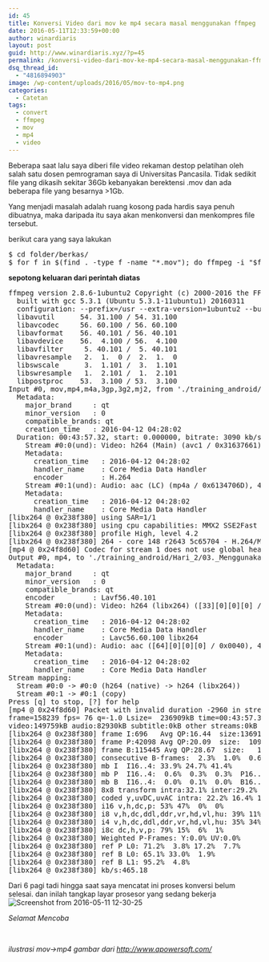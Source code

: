 ```yaml
---
id: 45
title: Konversi Video dari mov ke mp4 secara masal menggunakan ffmpeg
date: 2016-05-11T12:33:59+00:00
author: winardiaris
layout: post
guid: http://www.winardiaris.xyz/?p=45
permalink: /konversi-video-dari-mov-ke-mp4-secara-masal-menggunakan-ffmpeg/
dsq_thread_id:
  - "4816894903"
image: /wp-content/uploads/2016/05/mov-to-mp4.png
categories:
  - Catetan
tags:
  - convert
  - ffmpeg
  - mov
  - mp4
  - video
---
```

Beberapa saat lalu saya diberi file video rekaman destop pelatihan oleh salah satu dosen pemrograman saya di Universitas Pancasila. Tidak sedikit file yang dikasih sekitar 36Gb kebanyakan berektensi .mov dan ada beberapa file yang besarnya >1Gb.

Yang menjadi masalah adalah ruang kosong pada hardis saya penuh dibuatnya, maka daripada itu saya akan menkonversi dan menkompres file tersebut.

berikut cara yang saya lakukan<!--more-->

<pre class="brush: bash; title: ; notranslate" title="">$ cd folder/berkas/
$ for f in $(find . -type f -name "*.mov"); do ffmpeg -i "$f" -codec copy -vcodec libx264 -crf 20 "${f%.avi}.mp4"; done
</pre>

**sepotong keluaran dari perintah diatas**

<pre class="brush: bash; title: ; notranslate" title="">ffmpeg version 2.8.6-1ubuntu2 Copyright (c) 2000-2016 the FFmpeg developers
  built with gcc 5.3.1 (Ubuntu 5.3.1-11ubuntu1) 20160311
  configuration: --prefix=/usr --extra-version=1ubuntu2 --build-suffix=-ffmpeg --toolchain=hardened --libdir=/usr/lib/x86_64-linux-gnu --incdir=/usr/include/x86_64-linux-gnu --cc=cc --cxx=g++ --enable-gpl --enable-shared --disable-stripping --disable-decoder=libopenjpeg --disable-decoder=libschroedinger --enable-avresample --enable-avisynth --enable-gnutls --enable-ladspa --enable-libass --enable-libbluray --enable-libbs2b --enable-libcaca --enable-libcdio --enable-libflite --enable-libfontconfig --enable-libfreetype --enable-libfribidi --enable-libgme --enable-libgsm --enable-libmodplug --enable-libmp3lame --enable-libopenjpeg --enable-libopus --enable-libpulse --enable-librtmp --enable-libschroedinger --enable-libshine --enable-libsnappy --enable-libsoxr --enable-libspeex --enable-libssh --enable-libtheora --enable-libtwolame --enable-libvorbis --enable-libvpx --enable-libwavpack --enable-libwebp --enable-libx265 --enable-libxvid --enable-libzvbi --enable-openal --enable-opengl --enable-x11grab --enable-libdc1394 --enable-libiec61883 --enable-libzmq --enable-frei0r --enable-libx264 --enable-libopencv
  libavutil      54. 31.100 / 54. 31.100
  libavcodec     56. 60.100 / 56. 60.100
  libavformat    56. 40.101 / 56. 40.101
  libavdevice    56.  4.100 / 56.  4.100
  libavfilter     5. 40.101 /  5. 40.101
  libavresample   2.  1.  0 /  2.  1.  0
  libswscale      3.  1.101 /  3.  1.101
  libswresample   1.  2.101 /  1.  2.101
  libpostproc    53.  3.100 / 53.  3.100
Input #0, mov,mp4,m4a,3gp,3g2,mj2, from './training_android/Hari_2/03._Menggunakan_Database_SQLite.mov':
  Metadata:
    major_brand     : qt  
    minor_version   : 0
    compatible_brands: qt  
    creation_time   : 2016-04-12 04:28:02
  Duration: 00:43:57.32, start: 0.000000, bitrate: 3090 kb/s
    Stream #0:0(und): Video: h264 (Main) (avc1 / 0x31637661), yuv420p(tv, bt709), 1366x768 [SAR 1:1 DAR 683:384], 2824 kb/s, 59.68 fps, 60 tbr, 6k tbn, 50 tbc (default)
    Metadata:
      creation_time   : 2016-04-12 04:28:02
      handler_name    : Core Media Data Handler
      encoder         : H.264
    Stream #0:1(und): Audio: aac (LC) (mp4a / 0x6134706D), 44100 Hz, stereo, fltp, 257 kb/s (default)
    Metadata:
      creation_time   : 2016-04-12 04:28:02
      handler_name    : Core Media Data Handler
[libx264 @ 0x238f380] using SAR=1/1
[libx264 @ 0x238f380] using cpu capabilities: MMX2 SSE2Fast SSSE3 SSE4.2 AVX
[libx264 @ 0x238f380] profile High, level 4.2
[libx264 @ 0x238f380] 264 - core 148 r2643 5c65704 - H.264/MPEG-4 AVC codec - Copyleft 2003-2015 - http://www.videolan.org/x264.html - options: cabac=1 ref=3 deblock=1:0:0 analyse=0x3:0x113 me=hex subme=7 psy=1 psy_rd=1.00:0.00 mixed_ref=1 me_range=16 chroma_me=1 trellis=1 8x8dct=1 cqm=0 deadzone=21,11 fast_pskip=1 chroma_qp_offset=-2 threads=6 lookahead_threads=1 sliced_threads=0 nr=0 decimate=1 interlaced=0 bluray_compat=0 constrained_intra=0 bframes=3 b_pyramid=2 b_adapt=1 b_bias=0 direct=1 weightb=1 open_gop=0 weightp=2 keyint=250 keyint_min=25 scenecut=40 intra_refresh=0 rc_lookahead=40 rc=crf mbtree=1 crf=20.0 qcomp=0.60 qpmin=0 qpmax=69 qpstep=4 ip_ratio=1.40 aq=1:1.00
[mp4 @ 0x24f8d60] Codec for stream 1 does not use global headers but container format requires global headers
Output #0, mp4, to './training_android/Hari_2/03._Menggunakan_Database_SQLite.mov.mp4':
  Metadata:
    major_brand     : qt  
    minor_version   : 0
    compatible_brands: qt  
    encoder         : Lavf56.40.101
    Stream #0:0(und): Video: h264 (libx264) ([33][0][0][0] / 0x0021), yuv420p, 1366x768 [SAR 1:1 DAR 683:384], q=-1--1, 60 fps, 15360 tbn, 60 tbc (default)
    Metadata:
      creation_time   : 2016-04-12 04:28:02
      handler_name    : Core Media Data Handler
      encoder         : Lavc56.60.100 libx264
    Stream #0:1(und): Audio: aac ([64][0][0][0] / 0x0040), 44100 Hz, stereo, 257 kb/s (default)
    Metadata:
      creation_time   : 2016-04-12 04:28:02
      handler_name    : Core Media Data Handler
Stream mapping:
  Stream #0:0 -&gt; #0:0 (h264 (native) -&gt; h264 (libx264))
  Stream #0:1 -&gt; #0:1 (copy)
Press [q] to stop, [?] for help
[mp4 @ 0x24f8d60] Packet with invalid duration -2960 in stream 1rate= 722.5kbits/s dup=833 drop=0    
frame=158239 fps= 76 q=-1.0 Lsize=  236909kB time=00:43:57.36 bitrate= 735.9kbits/s dup=833 drop=0    
video:149759kB audio:82930kB subtitle:0kB other streams:0kB global headers:0kB muxing overhead: 1.813857%
[libx264 @ 0x238f380] frame I:696   Avg QP:16.44  size:136910
[libx264 @ 0x238f380] frame P:42098 Avg QP:20.09  size:  1095
[libx264 @ 0x238f380] frame B:115445 Avg QP:28.67  size:   104
[libx264 @ 0x238f380] consecutive B-frames:  2.3%  1.0%  0.6% 96.1%
[libx264 @ 0x238f380] mb I  I16..4: 33.9% 24.7% 41.4%
[libx264 @ 0x238f380] mb P  I16..4:  0.6%  0.3%  0.3%  P16..4:  0.9%  0.1%  0.1%  0.0%  0.0%    skip:97.8%
[libx264 @ 0x238f380] mb B  I16..4:  0.0%  0.1%  0.0%  B16..8:  0.8%  0.0%  0.0%  direct: 0.0%  skip:99.0%  L0:50.0% L1:49.8% BI: 0.3%
[libx264 @ 0x238f380] 8x8 transform intra:32.1% inter:29.2%
[libx264 @ 0x238f380] coded y,uvDC,uvAC intra: 22.2% 16.4% 14.6% inter: 0.1% 0.1% 0.1%
[libx264 @ 0x238f380] i16 v,h,dc,p: 53% 47%  0%  0%
[libx264 @ 0x238f380] i8 v,h,dc,ddl,ddr,vr,hd,vl,hu: 39% 11% 49%  0%  0%  0%  0%  0%  0%
[libx264 @ 0x238f380] i4 v,h,dc,ddl,ddr,vr,hd,vl,hu: 35% 34% 11%  2%  3%  4%  4%  3%  4%
[libx264 @ 0x238f380] i8c dc,h,v,p: 79% 15%  6%  1%
[libx264 @ 0x238f380] Weighted P-Frames: Y:0.0% UV:0.0%
[libx264 @ 0x238f380] ref P L0: 71.2%  3.8% 17.2%  7.7%
[libx264 @ 0x238f380] ref B L0: 65.1% 33.0%  1.9%
[libx264 @ 0x238f380] ref B L1: 95.2%  4.8%
[libx264 @ 0x238f380] kb/s:465.18
</pre>

Dari 6 pagi tadi hingga saat saya mencatat ini proses konversi belum selesai. dan inilah tangkap layar prosesor yang sedang bekerja <img class="alignnone size-full wp-image-51" src="https://i2.wp.com/www.winardiaris.xyz/wp-content/uploads/2016/05/Screenshot-from-2016-05-11-12-30-25.png?resize=700%2C394" alt="Screenshot from 2016-05-11 12-30-25" srcset="https://i2.wp.com/www.winardiaris.xyz/wp-content/uploads/2016/05/Screenshot-from-2016-05-11-12-30-25.png?w=1366 1366w, https://i2.wp.com/www.winardiaris.xyz/wp-content/uploads/2016/05/Screenshot-from-2016-05-11-12-30-25.png?resize=300%2C169 300w, https://i2.wp.com/www.winardiaris.xyz/wp-content/uploads/2016/05/Screenshot-from-2016-05-11-12-30-25.png?resize=768%2C432 768w, https://i2.wp.com/www.winardiaris.xyz/wp-content/uploads/2016/05/Screenshot-from-2016-05-11-12-30-25.png?resize=1024%2C576 1024w" sizes="(max-width: 700px) 100vw, 700px" data-recalc-dims="1" />

_Selamat Mencoba_

&nbsp;

_ilustrasi mov->mp4 gambar dari http://www.apowersoft.com/_